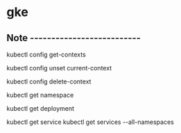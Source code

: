 # gke

## Note --------------------------
kubectl config get-contexts

kubectl config unset current-context

kubectl config delete-context <context-name>


kubectl get namespace

kubectl get deployment

kubectl get service
kubectl get services --all-namespaces